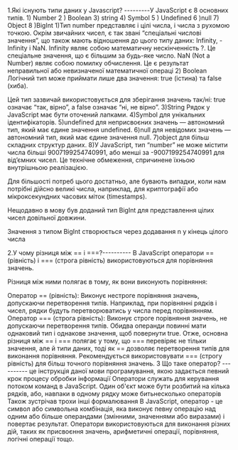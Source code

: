 1.Які існують типи даних у Javascript? ---------У JavaScript є 8 основних типів. 1) Number 2 ) Boolean 3) string 4) Symbol 5 ) Undefined 6 )null
7) Object 8 )BigInt
1)Тип number представляє і цілі числа, і числа з рухомою точкою.
Окрім звичайних чисел, є так звані “спеціальні числові значення”, що також мають відношення до цього типу даних: Infinity, -Infinity і NaN.
Infinity являє собою математичну нескінченність ?. Це спеціальне значення, що є більшим за будь-яке число.
NaN (Not a Number) являє собою помилку обчислення. Це є результат неправильної або невизначеної математичної операці
2) Boolean Логічний тип може приймати лише два значення: true (істина) та false (хиба).

Цей тип зазвичай використовується для зберігання значень так/ні: true означає “так, вірно”, а false означає “ні, не вірно”.
3)String Рядок у JavaScript має бути оточений лапками.
4)Symbol для унікальних ідентифікаторів.
5)undefined для неприсвоєних значень — автономний тип, який має єдине значення undefined.
6)null для невідомих значень — автономний тип, який має єдине значення null.
7)object для більш складних структур даних.
8)У JavaScript, тип “number” не може містити числа більші  9007199254740991, або менші за -9007199254740991 для від’ємних чисел. Це технічне обмеження, спричинене їхньою внутрішньою реалізацією.

Для більшості потреб цього достатньо, але бувають випадки, коли нам потрібні дійсно великі числа, наприклад, для криптографії або мікроксекундних часових міток (timestamps).

Нещодавно в мову був доданий тип BigInt для представлення цілих чисел довільної довжини.

Значення з типом BigInt створюється через додавання n у кінець цілого числа



2.У чому різниця між == і ===?----------
В JavaScript оператори == (рівність) і === (строга рівність) використовуються для порівняння значень.

Різниця між ними полягає в тому, як вони виконують порівняння:

Оператор == (рівність): Виконує нестроге порівняння значень, допускаючи перетворення типів. Наприклад, при порівнянні рядків і чисел, рядки будуть перетворюватись у числа перед порівнянням. 
Оператор === (строга рівність): Виконує строге порівняння значень, не допускаючи перетворення типів. Обидва операнди повинні мати однаковий тип і однакове значення, щоб повернути true. 
Отже, основна різниця між == і === полягає у тому, що === перевіряє не тільки значення, але й типи даних, тоді як == дозволяє перетворення типів для виконання порівняння.
 Рекомендується використовувати === (строгу рівність) для більш точного порівняння значень.
3 Що таке оператор? ----------
це інструкція даної мови програмування, якою задається певний крок процесу обробки інформації 
 Оператори служать для керування потоком команд в JavaScript. 
Один об'єкт може бути розбитий на кілька рядків, або, навпаки в одному рядку може битьнесколько операторів
Також зустрічав трохи інші формалювання В JavaScript, оператор - це символ або символьна комбінація, яка виконує певну операцію над одним або більше операндами
 (змінними, значеннями або виразами) і повертає результат. Оператори використовуються для виконання різних дій, таких як присвоєння значень, арифметичні операції, порівняння, логічні операції тощо.
